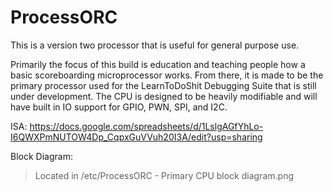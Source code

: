 # ProcessORC

This is a version two processor that is useful for general purpose use.

Primarily the focus of this build is education and teaching people 
how a basic scoreboarding microprocessor works. From there, it is made to
be the primary processor used for the LearnToDoShit Debugging Suite that
is still under development. The CPU is designed to be heavily modifiable
and will have built in IO support for GPIO, PWN, SPI, and I2C.

ISA:
https://docs.google.com/spreadsheets/d/1LslgAGfYhLo-I6QWXPmNUTOW4Dp_CqpxGuVVuh20I3A/edit?usp=sharing

Block Diagram:
 > Located in /etc/ProcessORC - Primary CPU block diagram.png
 